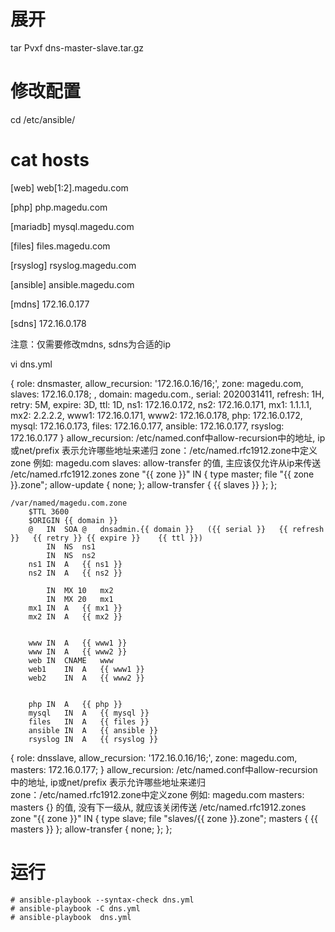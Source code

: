 # 展开
tar Pvxf  dns-master-slave.tar.gz

# 修改配置
cd /etc/ansible/
# cat hosts
[web]
web[1:2].magedu.com

[php]
php.magedu.com

[mariadb]
mysql.magedu.com
	
[files]
files.magedu.com

[rsyslog]
rsyslog.magedu.com

[ansible]
ansible.magedu.com


[mdns]
172.16.0.177

[sdns]
172.16.0.178


注意：仅需要修改mdns, sdns为合适的ip



vi dns.yml
 
 { role: dnsmaster, allow_recursion: '172.16.0.16/16;', zone: magedu.com, slaves: 172.16.0.178; , domain: magedu.com., serial: 2020031411, refresh: 1H, retry: 5M, expire: 3D, ttl: 1D, ns1: 172.16.0.172, ns2: 172.16.0.171, mx1: 1.1.1.1, mx2: 2.2.2.2, www1: 172.16.0.171, www2: 172.16.0.178, php: 172.16.0.172, mysql: 172.16.0.173, files: 172.16.0.177, ansible: 172.16.0.177, rsyslog: 172.16.0.177 }
	allow_recursion: /etc/named.conf中allow-recursion中的地址, ip或net/prefix 表示允许哪些地址来递归
	zone：/etc/named.rfc1912.zone中定义zone 例如: magedu.com
	slaves: allow-transfer 的值, 主应该仅允许从ip来传送
	/etc/named.rfc1912.zones
		zone "{{ zone }}" IN {
			type master;
			file "{{ zone }}.zone";
			allow-update { none; };
			allow-transfer { {{ slaves }} };
		};
	
	/var/named/magedu.com.zone
		$TTL 3600
		$ORIGIN {{ domain }}
		@	IN	SOA	@	dnsadmin.{{ domain }}	({{ serial }}	{{ refresh }}	{{ retry }}	{{ expire }}	{{ ttl }})
			IN	NS	ns1	
			IN	NS	ns2	
		ns1	IN	A	{{ ns1 }}	
		ns2	IN	A	{{ ns2 }}

			IN	MX 10	mx2	
			IN	MX 20	mx1	
		mx1	IN	A	{{ mx1 }}
		mx2	IN	A	{{ mx2 }}


		www	IN	A	{{ www1 }}
		www	IN	A	{{ www2 }}
		web	IN	CNAME	www
		web1	IN	A 	{{ www1 }}
		web2	IN	A	{{ www2 }}


		php	IN	A	{{ php }}
		mysql	IN	A	{{ mysql }}
		files	IN	A	{{ files }}
		ansible	IN	A	{{ ansible }}
		rsyslog IN	A	{{ rsyslog }}

 { role: dnsslave, allow_recursion: '172.16.0.16/16;', zone: magedu.com, masters: 172.16.0.177; }
	allow_recursion: /etc/named.conf中allow-recursion中的地址, ip或net/prefix 表示允许哪些地址来递归
	zone：/etc/named.rfc1912.zone中定义zone 例如: magedu.com
	masters: masters {} 的值, 没有下一级从, 就应该关闭传送
	/etc/named.rfc1912.zones
		zone "{{ zone }}" IN {
			type slave;
			file "slaves/{{ zone }}.zone";
			masters { {{ masters }} };
			allow-transfer { none; };
		};

	


# 运行
```
# ansible-playbook --syntax-check dns.yml 
# ansible-playbook -C dns.yml 
# ansible-playbook  dns.yml
```



